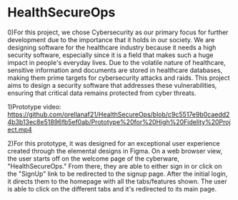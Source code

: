 # HealthSecureOps
0)For this project, we chose Cybersecurity as our primary focus for further development due to the importance that it holds in our society. We are designing software for the healthcare industry because it needs a high security software, especially since it is a field that makes such a huge impact in people's everyday lives. Due to the volatile nature of healthcare, sensitive information and documents are stored in healthcare databases, making them prime targets for cybersecurity attacks and raids. This project aims to design a security software that addresses these vulnerabilities, ensuring that critical data remains protected from cyber threats.

1)Prototype video: https://github.com/orellanaf21/HealthSecureOps/blob/c9c5517e9b0caedd24b3b13ec8e51896fb5ef0ab/Prototype%20for%20High%20Fidelity%20Project.mp4

2)For this prototype, it was designed for an exceptional user experience created through the elemental designs in Figma. On a web browser view, the user starts off on the welcome page of the cyberware, "HealthSecureOps." From there, they are able to either sign in or click on the "SignUp" link to be redirected to the signup page. After the initial login, it directs them to the homepage with all the tabs/features shown. The user is able to click on the different tabs and it's redirected to its main page.
